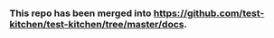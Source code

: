 ### This repo has been merged into https://github.com/test-kitchen/test-kitchen/tree/master/docs.


